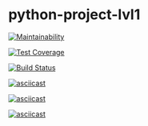 # python-project-lvl1

[![Maintainability](https://api.codeclimate.com/v1/badges/4b38f9330652f0c66506/maintainability)](https://codeclimate.com/github/PoBidauGustang/python-project-lvl1/maintainability)

[![Test Coverage](https://api.codeclimate.com/v1/badges/4b38f9330652f0c66506/test_coverage)](https://codeclimate.com/github/PoBidauGustang/python-project-lvl1/test_coverage)

[![Build Status](https://travis-ci.com/PoBidauGustang/python-project-lvl1.svg?branch=master)](https://travis-ci.com/PoBidauGustang/python-project-lvl1)

[![asciicast](https://asciinema.org/a/cdGd6m5h4cBwY3kQCJkePFocG.svg)](https://asciinema.org/a/cdGd6m5h4cBwY3kQCJkePFocG)

[![asciicast](https://asciinema.org/a/8x5HCKKnzGfupIKGVe5C20OKp.svg)](https://asciinema.org/a/8x5HCKKnzGfupIKGVe5C20OKp)

[![asciicast](https://asciinema.org/a/Rpl6I7LwVd6XsddvBY9jAoJcJ.svg)](https://asciinema.org/a/Rpl6I7LwVd6XsddvBY9jAoJcJ)